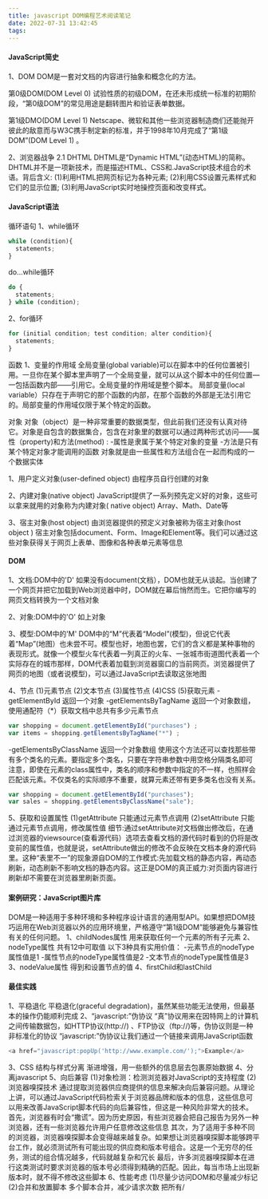 ```yaml
---
title: javascript DOM编程艺术阅读笔记
date: 2022-07-31 13:42:45
tags:
---
```


#### JavaScript简史
1、DOM
DOM是一套对文档的内容进行抽象和概念化的方法。

第0级DOM(DOM Level 0)
试验性质的初级DOM，在还未形成统一标准的初期阶段，“第0级DOM”的常见用途是翻转图片和验证表单数据。

第1级DMO(DOM Level 1)
Netscape、微软和其他一些浏览器制造商们还能抛开彼此的敌意而与W3C携手制定新的标准，并于1998年10月完成了“第1级DOM”(DOM Level 1) 。

2、浏览器战争
2.1 DHTML
DHTML是“Dynamic HTML”(动态HTML)的简称。DHTML并不是一项新技术，而是描述HTML、CSS和.JavaScript技术组合的术语。背后含义:
(1)利用HTML把网页标记为各种元素;
(2)利用CSS设置元素样式和它们的显示位置;
(3)利用JavaScript实时地操控页面和改变样式。

#### JavaScript语法
循环语句
1、while循环
```javascript
while (condition){
  statements;
}
```
do...while循环
```javascript
do {
  statements;
} while (condition);
```
  2、for循环
```javascript
for (initial condition; test condition; alter condition){
  statements;
}
```

函数
1、变量的作用域
全局变量(global variable)可以在脚本中的任何位置被引用。一旦你在某个脚本里声明了一个全局变量，就可以从这个脚本中的任何位置―一包括函数内部—―引用它。全局变量的作用域是整个脚本。
局部变量(local variable）只存在于声明它的那个函数的内部，在那个函数的外部是无法引用它的。局部变量的作用域仅限于某个特定的函数。

对象
对象（object）是一种非常重要的数据类型，但此前我们还没有认真对待它。对象是自包含的数据集合，包含在对象里的数据可以通过两种形式访问——属性（property)和方法(method) :
-属性是隶属于某个特定对象的变量
-方法是只有某个特定对象才能调用的函数
对象就是由一些属性和方法组合在一起而构成的一个数据实体

1、用户定义对象(user-defined object)
由程序员自行创建的对象

2、内建对象(native object)
JavaScript提供了一系列预先定义好的对象，这些可以拿来就用的对象称为内建对象( native object) 
Array、Math、Date等

3、宿主对象(host object)
由浏览器提供的预定义对象被称为宿主对象(host object ) 
宿主对象包括document、Form、Image和Element等。我们可以通过这些对象获得关于网页上表单、图像和各种表单元素等信息

#### DOM
1、文档:DOM中的'D'
如果没有document(文档），DOM也就无从谈起。当创建了一个网页并把它加载到Web浏览器中时，DOM就在幕后悄然而生。它把你编写的网页文档转换为一个文档对象

2、对象:DOM中的'O'
如上对象

3、模型:DOM中的'M'
DOM中的“M”代表着“Model”(模型)，但说它代表着“Map”(地图）也未尝不可。模型也好，地图也罢，它们的含义都是某种事物的表现形式。就像一个模型火车代表着一列真正的火车、一张城市街道图代表着一个实际存在的城市那样，DOM代表着加载到浏览器窗口的当前网页。浏览器提供了网页的地图（或者说模型)，可以通过JavaScript去读取这张地图

4、节点
(1)元素节点
(2)文本节点
(3)属性节点
(4)CSS
(5)获取元素
-getElementById 返回一个对象
-getElementsByTagName 返回一个对象数组，使用通配符（*）获取文档中总共有多少元素节点
```javascript
var shopping = document.getElementById("purchases") ;
var items = shopping.getElementsByTagName("*") ;
```
-getElementsByClassName 返回一个对象数组
使用这个方法还可以查找那些带有多个类名的元素。要指定多个类名，只要在字符串参数中用空格分隔类名即可
注意，即使在元素的class属性中，类名的顺序和参数中指定的不一样，也照样会匹配该元素。不仅类名的实际顺序不重要，就算元素还带有更多类名也没有关系。
```javascript
var shopping = document.getElementById("purchases");
var sales = shopping.getElementsByClassName("sale");
```

5、获取和设置属性
(1)getAttribute 只能通过元素节点调用
(2)setAttribute 只能通过元素节点调用，修改属性值
细节:通过setAttribute对文档做出修改后，在通过浏览器的viewsource(查看源代码）选项去查看文档的源代码时看到的仍将是改变前的属性值，也就是说，setAttribute做出的修改不会反映在文档本身的源代码里。这种“表里不一”的现象源自DOM的工作模式:先加载文档的静态内容，再动态刷新，动态刷新不影响文档的静态内容。这正是DOM的真正威力:对页面内容进行刷新却不需要在浏览器里刷新页面。

#### 案例研究：JavaScript图片库
DOM是一种适用于多种环境和多种程序设计语言的通用型API。如果想把DOM技巧运用在Web浏览器以外的应用环境里，严格遵守“第1级DOM”能够避免与兼容性有关的任何问题。
1、childNodes属性 用来获取任何一个元素的所有子元素
2、nodeType属性 共有12中可取值
以下3种具有实用价值：
-元素节点的nodeType属性值是1
-属性节点的nodeType属性值是2
-文本节点的nodeType属性值是3
3、nodeValue属性 得到和设置节点的值
4、firstChild和lastChild

#### 最佳实践
1、平稳退化
平稳退化(graceful degradation)，虽然某些功能无法使用，但最基本的操作仍能顺利完成
2、“javascript:”伪协议
“真”协议用来在因特网上的计算机之间传输数据包，如HTTP协议(http://) 、FTP协议（ftp://)等，伪协议则是一种非标准化的协议
“javascript:”伪协议让我们通过一个链接来调用JavaScript函数
```javascript
<a href="javascript:popUp('http://www.example.com/');">Example</a>
```
3、CSS
结构与样式分离
渐进增强，用一些额外的信息层去包裹原始数据
4、分离javascript
5、向后兼容
(1)对象检测：检测浏览器对JavaScript的支持程度
(2)浏览器嗅探技术
通过提取浏览器供应商提供的信息来解决向后兼容问题。从理论上讲，可以通过JavaScript代码检索关于浏览器品牌和版本的信息，这些信息可以用来改善JavaScript脚本代码的向后兼容性，但这是一种风险非常大的技术。
首先，浏览器有时会“撒谎”。因为历史原因，有些浏览器会把自己报告为另外一种浏览器，还有一些浏览器允许用户任意修改这些信息
其次，为了适用于多种不同的浏览器，浏览器嗅探脚本会变得越来越复杂。如果想让浏览器嗅探脚本能够跨平台工作，就必须测试所有可能出现的供应商和版本号组合。这是一个无穷尽的任务，测试的组合情况越多，代码就越复杂和冗长
最后，许多浏览器嗅探脚本在进行这类测试时要求浏览器的版本号必须得到精确的匹配。因此，每当市场上出现新版本时，就不得不修改这些脚本
6、性能考虑
(1)尽量少访问DOM和尽量减少标记
(2)合并和放置脚本
多个脚本合并，减少请求次数
把所有/<script/>标签都放到文档的末尾，/</body/>标记之前，就可以让页面变得更快
(3)压缩脚本
压缩工具：
-Douglas Crockford的JSMin (http://www.crockford.com/javascript/jsmin.html)
-雅虎的YUI Compressor (http://developer.yahoo.com/yui/compressor)
-谷歌的Closure Compiler (http://closure-compiler.appspot.com/home)

#### 动态创建标记
1、document.write & innerHTML属性
2、DOM方法
(1)createElement
(1)appendChild
(1)createTextNode
(1)insertBefore
3、Ajax
(1)XMLHttpRequest对象
```javascript
function getHTTPObject () {
  if (typeof XMLHttpRequest == "undefined") xMLHttpRequest =function () {
    try { return new Activexobject ( "Msxm12.XMLHTTP.6.0"); )catch (e) { }
    try { return new ActivexObject ("Msxm12.XMLHTTP.3.0");)catch (e) { }
    try { return new ActivexObject ( "Msxm12.XMLHTTP"); )catch (e) { }
    return false;
  }
  return new XMLHttpRequest ( ) ;
}
```

XHTML5
本质上是使用严格的XML规则编写的HTML5。从技术角度说，Web浏览器应该将任何XHTML5文档都视为XML文档，而不是HTML文档。而在现实中，你还得在文档的头部发送正确的MIME类型，即application/xhtml+xml。有些浏览器不认识这个MIME类型，因而一般要在服务器端对浏览器进行探查后再发送。否则最坏的情况，页面很可能根本不会在浏览器中呈现。因此，绝大多数XHTML页面仍然是以HTML类型发送的。

#### CSS-DOM
1、三位一体的网页
(1)结构层
网页的结构层(structural layer)由HTML或XHTML之类的标记语言负责创建
(2)表示层
表示层(presentation layer)由CSS负责完成。CSS描述页面内容应该如何呈现
(3)行为层
行为层(behavior layer)负责内容应该如何响应事件这一问题。这是JavaScript语言和DOM主宰的领域
(4)分离
-使用(X)HTML去搭建文档的结构
-使用CSS去设置文档的呈现效果
-使用DOM脚本去实现文档的行为
2、style属性
在外部样式表里声明的样式不会进入style对象，在文档的<head>部分里声明的样式也是如此
style对象只包含在HTML代码里用style属性声明的样式
3、何时该使用DOM脚本设置样式
(1)根据元素在节点树里的位置来设置样式
(2)根据某种条件反复设置某种样式
(3)响应事件
4、className属性

#### HTML5
1、canvas
2、video和audio